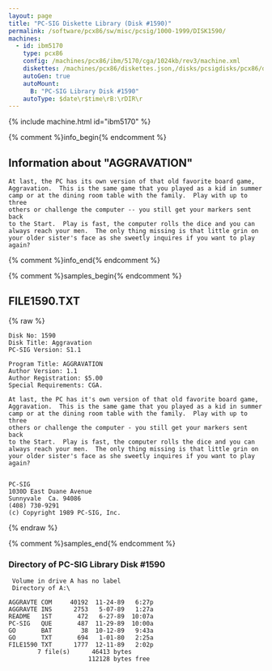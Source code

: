 ```yaml
---
layout: page
title: "PC-SIG Diskette Library (Disk #1590)"
permalink: /software/pcx86/sw/misc/pcsig/1000-1999/DISK1590/
machines:
  - id: ibm5170
    type: pcx86
    config: /machines/pcx86/ibm/5170/cga/1024kb/rev3/machine.xml
    diskettes: /machines/pcx86/diskettes.json,/disks/pcsigdisks/pcx86/diskettes.json
    autoGen: true
    autoMount:
      B: "PC-SIG Library Disk #1590"
    autoType: $date\r$time\rB:\rDIR\r
---
```


{% include machine.html id="ibm5170" %}

{% comment %}info_begin{% endcomment %}

## Information about "AGGRAVATION"

    At last, the PC has its own version of that old favorite board game,
    Aggravation.  This is the same game that you played as a kid in summer
    camp or at the dining room table with the family.  Play with up to three
    others or challenge the computer -- you still get your markers sent back
    to the Start.  Play is fast, the computer rolls the dice and you can
    always reach your men.  The only thing missing is that little grin on
    your older sister's face as she sweetly inquires if you want to play
    again?
{% comment %}info_end{% endcomment %}

{% comment %}samples_begin{% endcomment %}

## FILE1590.TXT

{% raw %}
```
Disk No: 1590                                                           
Disk Title: Aggravation                                                 
PC-SIG Version: S1.1                                                    
                                                                        
Program Title: AGGRAVATION                                              
Author Version: 1.1                                                     
Author Registration: $5.00                                              
Special Requirements: CGA.                                              
                                                                        
At last, the PC has it's own version of that old favorite board game,   
Aggravation.  This is the same game that you played as a kid in summer  
camp or at the dining room table with the family.  Play with up to three
others or challenge the computer - you still get your markers sent back 
to the Start.  Play is fast, the computer rolls the dice and you can    
always reach your men.  The only thing missing is that little grin on   
your older sister's face as she sweetly inquires if you want to play    
again?                                                                  
                                                                        
                                                                        
PC-SIG                                                                  
1030D East Duane Avenue                                                 
Sunnyvale  Ca. 94086                                                    
(408) 730-9291                                                          
(c) Copyright 1989 PC-SIG, Inc.                                         
```
{% endraw %}

{% comment %}samples_end{% endcomment %}

### Directory of PC-SIG Library Disk #1590

     Volume in drive A has no label
     Directory of A:\

    AGGRAVTE COM     40192  11-24-89   6:27p
    AGGRAVTE INS      2753   5-07-89   1:27a
    README   1ST       472   6-27-89  10:07a
    PC-SIG   QUE       487  11-29-89  10:00a
    GO       BAT        38  10-12-89   9:43a
    GO       TXT       694   1-01-80   2:25a
    FILE1590 TXT      1777  12-11-89   2:02p
            7 file(s)      46413 bytes
                          112128 bytes free
